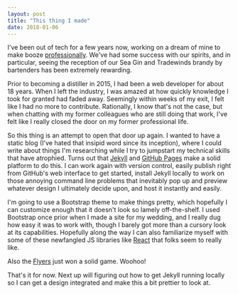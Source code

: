 ```yaml
---
layout: post
title: "This thing I made"
date: 2018-01-06
---
```


I've been out of tech for a few years now, working on a dream of mine to make booze [professionally](http://oaklandspirits.com/). We've had some success with our spirits, and in particular, seeing the reception of our Sea Gin and Tradewinds brandy by bartenders has been extremely rewarding.

Prior to becoming a distiller in 2015, I had been a web developer for about 18 years. When I left the industry, I was amazed at how quickly knowledge I took for granted had faded away. Seemingly within weeks of my exit, I felt like I had no more to contribute. Rationally, I know that's not the case, but when chatting with my former colleagues who are still doing that work, I've felt like I really closed the door on my former professional life. 

So this thing is an attempt to open that door up again. I wanted to have a static blog (I've hated that insipid word since its inception), where I could write about things I'm researching while I try to jumpstart my technical skills that have atrophied. Turns out that [Jekyll](https://jekyllrb.com/) and [GitHub Pages](https://pages.github.com/) make a solid platform to do this. I can work again with version control, easily publish right from GitHub's web interface to get started, install Jekyll locally to work on those annoying command line problems that inevitably pop up and preview whatever design I ultimately decide upon, and host it instantly and easily. 

I'm going to use a Bootstrap theme to make things pretty, which hopefully I can customize enough that it doesn't look so lamely off-the-shelf. I used Bootstrap once prior when I made a site for my wedding, and I really dug how easy it was to work with, though I barely got more than a cursory look at its capabilities. Hopefully along the way I can also familiarize myself with some of these newfangled JS libraries like [React](https://reactjs.org/) that folks seem to really like. 

Also the [Flyers](https://www.nhl.com/flyers) just won a solid game. Woohoo!

That's it for now. Next up will figuring out how to get Jekyll running locally so I can get a design integrated and make this a bit prettier to look at.
